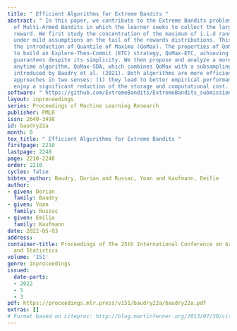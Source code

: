 ```yaml
---
title: " Efficient Algorithms for Extreme Bandits "
abstract: " In this paper, we contribute to the Extreme Bandits problem, a variant
  of Multi-Armed Bandits in which the learner seeks to collect the largest possible
  reward. We first study the concentration of the maximum of i.i.d random variables
  under mild assumptions on the tail of the rewards distributions. This analysis motivates
  the introduction of Quantile of Maxima (QoMax). The properties of QoMax are sufficient
  to build an Explore-Then-Commit (ETC) strategy, QoMax-ETC, achieving strong asymptotic
  guarantees despite its simplicity. We then propose and analyze a more adaptive,
  anytime algorithm, QoMax-SDA, which combines QoMax with a subsampling method recently
  introduced by Baudry et al. (2021). Both algorithms are more efficient than existing
  approaches in two senses: (1) they lead to better empirical performance (2) they
  enjoy a significant reduction of the storage and computational cost. "
software: " https://github.com/ExtremeBandits/ExtremeBandits_submission "
layout: inproceedings
series: Proceedings of Machine Learning Research
publisher: PMLR
issn: 2640-3498
id: baudry22a
month: 0
tex_title: " Efficient Algorithms for Extreme Bandits "
firstpage: 2210
lastpage: 2248
page: 2210-2248
order: 2210
cycles: false
bibtex_author: Baudry, Dorian and Russac, Yoan and Kaufmann, Emilie
author:
- given: Dorian
  family: Baudry
- given: Yoan
  family: Russac
- given: Emilie
  family: Kaufmann
date: 2022-05-03
address:
container-title: Proceedings of The 25th International Conference on Artificial Intelligence
  and Statistics
volume: '151'
genre: inproceedings
issued:
  date-parts:
  - 2022
  - 5
  - 3
pdf: https://proceedings.mlr.press/v151/baudry22a/baudry22a.pdf
extras: []
# Format based on citeproc: http://blog.martinfenner.org/2013/07/30/citeproc-yaml-for-bibliographies/
---
```


